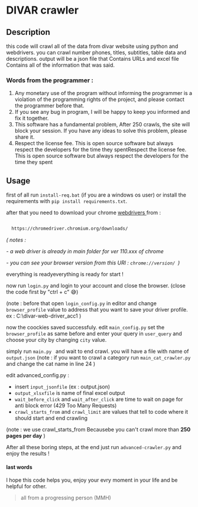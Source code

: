 
# DIVAR crawler

## Description

this code will crawl all of the data from divar website using python and webdrivers. you can crawl number phones, titles, subtitles, table data and descriptions. output will be a json file that Contains URLs and excel file Contains all of the information that was said.

### Words from the programmer :

1. Any monetary use of the program without informing the programmer is a violation of the programming rights of the project, and please contact the programmer before that.
2. If you see any bug in program, I will be happy to keep you informed and fix it together.
3. This software has a fundamental problem, After 250 crawls, the site will block your session. If you have any ideas to solve this problem, please share it.
4. Respect the license fee. This is open source software but always respect the developers for the time they spentRespect the license fee. This is open source software but always respect the developers for the time they spent

## Usage

first of all run `install-req.bat` (if you are a windows os user) or install the requirements with `pip install requirements.txt`.

after that you need to download your chrome [webdrivers ](https://chromedriver.chromium.org/downloads/)from :

```bash

  https://chromedriver.chromium.org/downloads/

```

*( notes :*

*- a web driver is already in main folder for ver 110.xxx of chrome*

*- you can see your browser version from this URl : `chrome://version/ `)*

everything is readyeverything is ready for start !

now run `login.py` and login to your account and close the browser. (close the code first by "ctrl + c" 😅)

(note : before that open `login_config.py` in editor and change `browser_profile`  value to address that you want to save your driver profile. ex : C:\\divar-web-driver_acc1 )

now the coockies saved successfuly. edit `main_config.py` set the `browser_profile` as same before and enter your query in `user_query` and choose your city by changing `city` value.

simply run `main.py ` and wait to end crawl. you will have a file with name of `output.json`
(note : if you want to crawl a category run `main_cat_crawler.py` and change the cat name in line 24 )

edit advanced_config.py :

- insert `input_jsonfile` (ex : output.json)
- `output_xlsxfile` is name of final excel output
- `wait_before_click` and `wait_after_click` are time to wait on page for anti block error (429 Too Many Requests)
- `crawl_starts_from` and `crawl_limit` are values that tell to code where it should start and end crawling

(note : we use crawl_starts_from Becausebe you can't crawl more than **250 pages per day** )

After all these boring steps, at the end just run `advanced-crawler.py` and enjoy the results !

#### last words

I hope this code helps you, enjoy your evry moment in your life and be helpful for other. 

> all from a progressing person (MMH)
